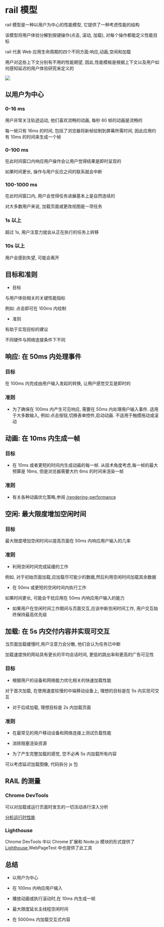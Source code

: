 # rail 模型

rail 模型是一种以用户为中心的性能模型, 它提供了一种考虑性能的结构

该模型将用户体验分解到按键操作(点击, 滚动, 加载), 对每个操作都能定义性能目标

rail 代表 Web 应用生命周期的四个不同方面:响应,动画,空闲和加载

用户对这些上下文分别有不用的性能期望, 因此,性能模板是根据上下文以及用户如何感知延迟的用户体验研究来定义的

<img src="https://web-dev.imgix.net/image/admin/uc1IWVOW2wEhIY6z4KjJ.png?auto=format&w=845"/>

## 以用户为中心

### 0-16 ms

用户非常关注轨迹运动, 他们喜欢流畅的动画, 每秒 60 帧的动画是流畅的

每一帧只有 16ms 的时间, 包括了浏览器将新帧绘制到屏幕所需时间, 因此应用约有 10ms 的时间来生成一个帧

### 0-100 ms

在此时间窗口内响应用户操作会让用户觉得结果是即时呈现的

如果时间更长, 操作与用户反应之间的联系就会中断

### 100-1000 ms

在此时间窗口内, 用户会觉得任务进展基本上是自然连续的

对大多数用户来说, 加载页面或更改视图是一项任务

### 1s 以上

超过 1s, 用户注意力就会从正在执行的任务上转移

### 10s 以上

用户会感到失望, 可能会离开

## 目标和准则

- 目标

与用户体验相关的关键性能指标

例如: 点击即可在 100ms 内绘制

- 准则

有助于实现目标的建议

不同硬件与网络连接条件下不同

## 响应: 在 50ms 内处理事件

### 目标

在 100ms 内完成由用户输入发起的转换, 让用户感觉交互是即时的

### 准则

- 为了确保在 100ms 内产生可见响应, 需要在 50ms 内处理用户输入事件. 适用于大多数输入, 例如:点击按钮,切换表单控件,启动动画. 不适用于触摸拖动或滚动

## 动画: 在 10ms 内生成一帧

### 目标

- 在 10ms 或者更短的时间内生成动画的每一帧. 从技术角度考虑,每一帧的最大预算是 16ms, 但是浏览器需要大约 6ms 的时间来渲染一帧

### 准则

- 有关各种动画优化策略,参阅 [/rendering-performance](https://web.dev/rendering-performance/)

## 空闲: 最大限度增加空闲时间

### 目标

最大限度增加空闲时间以提高页面在 50ms 内响应用户输入的几率

### 准则

- 利用空闲时间完成延缓的工作

例如, 对于初始页面加载,应加载尽可能少的数据,然后利用空闲时间加载其余数据

- 在 50ms 或更短的空闲时间内执行工作

如果时间更长, 可能会干扰应用在 50ms 内响应用户输入的能力

- 如果用户在空闲时间工作期间与页面交互,应该中断空闲时间工作, 用户交互始终保持最高优先级

## 加载: 在 5s 内交付内容并实现可交互

当页面加载缓慢时,用户注意力会分散, 他们会认为任务已中断

加载速度快的网站具有更长的平均会话时间, 更低的跳出率和更高的广告可见性

### 目标

- 根据用户的设备和网络能力优化相关的快速加载性能

对于首次加载, 在使用速度较慢的中端移动设备上, 理想的目标是在 5s 内实现可交互

- 对于后续加载, 理想目标是 2s 内加载页面

### 准则

- 在最常见的用户移动设备和网络连接上测试负载性能

- 消除阻塞渲染资源

- 为了产生完整加载的感觉, 您不必再 5s 内加载所有内容

可以考虑延迟加载图像, 代码拆分 js 包

## RAIL 的测量

### Chrome DevTools

可以对加载或运行页面时发生的一切活动进行深入分析

[分析运行时性能](https://developer.chrome.com/docs/devtools/performance/)

### Lighthouse

Chrome DevTools 中以 Chrome 扩展和 Node.js 模块的形式提供了 [Lighthouse](https://github.com/GoogleChrome/lighthouse),WebPageTest 中也提供了此工具

## 总结

- 以用户为中心

- 在 100ms 内响应用户输入

- 播放动画或执行滚动时,在 10ms 内生成一帧

- 最大限度延长主线程空闲时间

- 在 5000ms 内加载交互式内容
